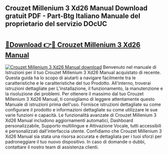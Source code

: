 ## Crouzet Millenium 3 Xd26 Manual Download gratuit PDF - Part-Btg Italiano Manuale del proprietario del servizio DOcUC

# <h2><a href="http://dffeiu.blite.top/?on=Crouzet+Millenium+3+Xd26+Manual">🔗Download 👉🔴 Crouzet Millenium 3 Xd26 Manual</a></h2>

[![Crouzet Millenium 3 Xd26 Manual download](https://i.imgur.com/lujVjoI.png)](http://dffeiu.blite.top/?on=Crouzet+Millenium+3+Xd26+Manual)
Benvenuto nel manuale di Istruzioni per il tuo Crouzet Millenium 3 Xd26 Manual acquistato di recente. Questa guida ha lo scopo di aiutarti a navigare facilmente tra le caratteristiche e le caratteristiche del tuo Prodotto. All'interno, troverai istruzioni dettagliate per L'installazione, il funzionamento, la manutenzione e la risoluzione dei problemi. Per ottenere il massimo dal tuo Crouzet Millenium 3 Xd26 Manual, ti consigliamo di leggere attentamente questo Manuale di istruzioni prima dell'uso. Fornisce istruzioni dettagliate su come configurare il prodotto e informazioni dettagliate su come utilizzare le sue varie funzioni e capacità. Le funzionalità avanzate di Crouzet Millenium 3 Xd26 Manual includono aggiornamenti automatici, Dashboard personalizzabile, Supporto multilingue e Attivazione Vocale, tutti accessibili e personalizzati dall'interfaccia utente. Confidiamo che Crouzet Millenium 3 Xd26 Manual sia stata una risorsa accurata e dettagliata per i tuoi sforzi per padroneggiare il tuo nuovo dispositivo. In caso di domande o dubbi, contattare il nostro team di assistenza clienti.
